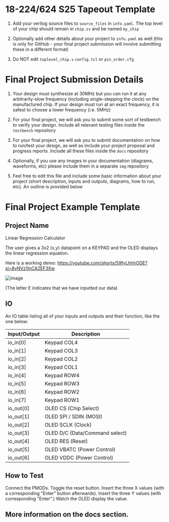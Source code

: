 # 18-224/624 S25 Tapeout Template


1. Add your verilog source files to `source_files` in `info.yaml`. The top level of your chip should remain in `chip.sv` and be named `my_chip`

  
  

2. Optionally add other details about your project to `info.yaml` as well (this is only for GitHub - your final project submission will involve submitting these in a different format)

3. Do NOT edit `toplevel_chip.v`  `config.tcl` or `pin_order.cfg`

 # Final Project Submission Details 
  
1. Your design must synthesize at 30MHz but you can run it at any arbitrarily-slow frequency (including single-stepping the clock) on the manufactured chip. If your design must run at an exact frequency, it is safest to choose a lower frequency (i.e. 5MHz)

  

2. For your final project, we will ask you to submit some sort of testbench to verify your design. Include all relevant testing files inside the `testbench` repository

  
  

3. For your final project, we will ask you to submit documentation on how to run/test your design, as well as include your project proposal and progress reports. Include all these files inside the `docs` repository

  
  

4. Optionally, if you use any images in your documentation (diagrams, waveforms, etc) please include them in a separate `img` repository


  

5. Feel free to edit this file and include some basic information about your project (short description, inputs and outputs, diagrams, how to run, etc). An outline is provided below

# Final Project Example Template


## Project Name

Linear Regression Calculator

The user gives a 3x2 (x,y) datapoint on a KEYPAD and the OLED displays the linear regression equation. 

Here is a working demo:
https://youtube.com/shorts/59fyLhhhODE?si=8yNVz1InCA2EF3Xw

![image](https://github.com/user-attachments/assets/e77e799d-f0e9-41d6-bf23-ba0f8c90a0f2)

(The letter E indicates that we have inputted our data)


## IO

An IO table listing all of your inputs and outputs and their function, like the one below:

| Input/Output | Description                                      |
|--------------|--------------------------------------------------|
| io_in[0]     | Keypad COL4                                      |
| io_in[1]     | Keypad COL3                                      |
| io_in[2]     | Keypad COL2                                      |
| io_in[3]     | Keypad COL1                                      |
| io_in[4]     | Keypad ROW4                                      |
| io_in[5]     | Keypad ROW3                                      |
| io_in[6]     | Keypad ROW2                                      |
| io_in[7]     | Keypad ROW1                                      |
| io_out[0]    | OLED CS (Chip Select)                            |
| io_out[1]    | OLED SPI / SDIN (MOSI)                           |
| io_out[2]    | OLED SCLK (Clock)                                |
| io_out[3]    | OLED D/C (Data/Command select)                   |
| io_out[4]    | OLED RES (Reset)                                 |
| io_out[5]    | OLED VBATC (Power Control)                       |
| io_out[6]    | OLED VDDC (Power Control)                        |



## How to Test

Connect the PMODs. Toggle the reset button. Insert the three X values (with a corresponding "Enter" button afterwards). Insert the three Y values (with corresponding "Enter".) Watch the OLED display the value. 

## More information on the docs section.
